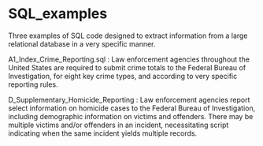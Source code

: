 # SQL_examples

Three examples of SQL code designed to extract information from a large relational database in a very specific manner.

A1_Index_Crime_Reporting.sql : Law enforcement agencies throughout the United States are required to submit crime totals to the Federal Bureau of Investigation, for eight key crime types, and according to very specific reporting rules. 

D_Supplementary_Homicide_Reporting : Law enforcement agencies report select information on homicide cases to the Federal Bureau of Investigation, including demographic information on victims and offenders. There may be multiple victims and/or offenders in an incident, necessitating script indicating when the same incident yields multiple records.
